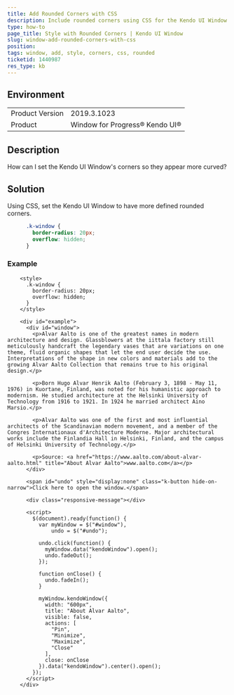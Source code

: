 ```yaml
---
title: Add Rounded Corners with CSS
description: Include rounded corners using CSS for the Kendo UI Window.
type: how-to
page_title: Style with Rounded Corners | Kendo UI Window
slug: window-add-rounded-corners-with-css
position: 
tags: window, add, style, corners, css, rounded
ticketid: 1440987
res_type: kb
---
```


## Environment
<table>
	<tbody>
		<tr>
			<td>Product Version</td>
			<td>2019.3.1023</td>
		</tr>
		<tr>
			<td>Product</td>
			<td>Window for Progress® Kendo UI®</td>
		</tr>
	</tbody>
</table>


## Description
How can I set the Kendo UI Window's corners so they appear more curved?

## Solution
Using CSS, set the Kendo UI Window to have more defined rounded corners.

```css
      .k-window {
        border-radius: 20px;
        overflow: hidden;
      }
```
### Example
```dojo
    <style>
      .k-window {
        border-radius: 20px;
        overflow: hidden;
      }
    </style>

    <div id="example">
      <div id="window">
        <p>Alvar Aalto is one of the greatest names in modern architecture and design. Glassblowers at the iittala factory still meticulously handcraft the legendary vases that are variations on one theme, fluid organic shapes that let the end user decide the use. Interpretations of the shape in new colors and materials add to the growing Alvar Aalto Collection that remains true to his original design.</p>

        <p>Born Hugo Alvar Henrik Aalto (February 3, 1898 - May 11, 1976) in Kuortane, Finland, was noted for his humanistic approach to modernism. He studied architecture at the Helsinki University of Technology from 1916 to 1921. In 1924 he married architect Aino Marsio.</p>

        <p>Alvar Aalto was one of the first and most influential architects of the Scandinavian modern movement, and a member of the Congres Internationaux d'Architecture Moderne. Major architectural works include the Finlandia Hall in Helsinki, Finland, and the campus of Helsinki University of Technology.</p>

        <p>Source: <a href="https://www.aalto.com/about-alvar-aalto.html" title="About Alvar Aalto">www.aalto.com</a></p>
      </div>

      <span id="undo" style="display:none" class="k-button hide-on-narrow">Click here to open the window.</span>

      <div class="responsive-message"></div>

      <script>
        $(document).ready(function() {
          var myWindow = $("#window"),
              undo = $("#undo");

          undo.click(function() {
            myWindow.data("kendoWindow").open();
            undo.fadeOut();
          });

          function onClose() {
            undo.fadeIn();
          }

          myWindow.kendoWindow({
            width: "600px",
            title: "About Alvar Aalto",
            visible: false,
            actions: [
              "Pin",
              "Minimize",
              "Maximize",
              "Close"
            ],
            close: onClose
          }).data("kendoWindow").center().open();
        });
      </script>
    </div>
```

